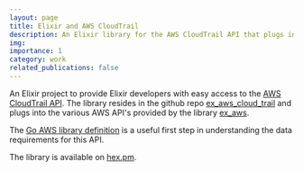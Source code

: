 ```yaml
---
layout: page
title: Elixir and AWS CloudTrail
description: An Elixir library for the AWS CloudTrail API that plugs into the ex_aws system
img:
importance: 1
category: work
related_publications: false
---
```


An Elixir project to provide Elixir developers with easy access to the
[AWS CloudTrail API](https://docs.aws.amazon.com/cloudtrail/).
The library resides in the github repo [ex_aws_cloud_trail](https://github.com/fmcgeough/ex_aws_cloud_trail)
and plugs into the various AWS API's provided by the library [ex_aws](https://hexdocs.pm/ex_aws).

The [Go AWS library definition](https://github.com/aws/aws-sdk-go/blob/master/models/apis/cloudtrail/2013-11-01/api-2.json) is a useful first step in understanding the data requirements for this API.

The library is available on [hex.pm](https://hex.pm/packages/ex_aws_cloud_trail).

